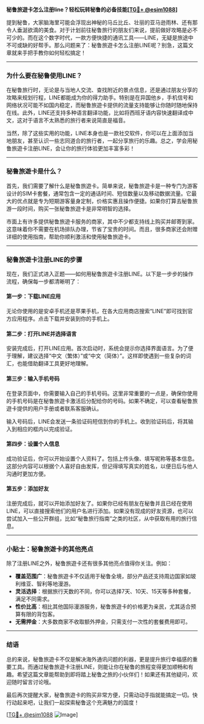 **秘鲁旅遊卡怎么注册line？轻松玩转秘鲁的必备技能[[TG💪+ @esim1088](https://t.me/s/esim1088)]**

提到秘鲁，大家脑海里可能会浮现出神秘的马丘比丘、壮丽的亚马逊雨林、还有那令人垂涎欲滴的美食。对于计划前往秘鲁旅行的朋友们来说，提前做好攻略是必不可少的。而在这个数字时代，一款方便快捷的通讯工具——LINE，无疑是旅途中不可或缺的好帮手。那么问题来了：秘鲁旅遊卡怎么注册LINE呢？别急，这篇文章就来手把手教你如何轻松搞定！

---

### **为什么要在秘鲁使用LINE？**

在秘鲁旅行时，无论是与当地人交流、查找附近的景点信息，还是通过朋友分享的攻略来规划行程，LINE都能成为你的得力助手。特别是在异国他乡，手机信号和网络状况可能不如国内稳定，而秘鲁旅遊卡提供的流量支持能够让你随时随地保持在线。此外，LINE还支持多种语言翻译功能，比如将西班牙语内容快速翻译成中文，这对于语言不太熟悉的旅行者来说简直是福音。

当然，除了这些实用的功能，LINE本身也是一款社交软件，你可以在上面添加当地朋友，甚至认识一些志同道合的旅行者，一起分享旅行的乐趣。总之，学会用秘鲁旅遊卡注册LINE，会让你的旅行体验更加丰富多彩！

---

### **秘鲁旅遊卡是什么？**

首先，我们需要了解什么是秘鲁旅遊卡。简单来说，秘鲁旅遊卡是一种专门为游客设计的SIM卡套餐，通常包含一定的通话时间、短信数量以及移动数据流量。它最大的优点就是专为短期游客量身定制，价格实惠且操作便捷。如果你打算去秘鲁旅游一段时间，购买一张秘鲁旅遊卡是非常明智的选择。

市面上有许多提供秘鲁旅遊卡服务的商家，其中不少都支持线上购买并邮寄到家。这意味着你不需要在机场排队办理，节省了宝贵的时间。而且，很多商家还会附赠详细的使用指南，帮助你顺利激活和使用秘鲁旅遊卡。

---

### **秘鲁旅遊卡注册LINE的步骤**

现在，我们正式进入正题——如何用秘鲁旅遊卡注册LINE。以下是一步步的操作流程，确保每一步都清晰明了：

#### **第一步：下载LINE应用**
无论你使用的是安卓手机还是苹果手机，在各大应用商店搜索“LINE”即可找到官方应用程序。点击下载并安装到你的手机上。

#### **第二步：打开LINE并选择语言**
安装完成后，打开LINE应用。首次启动时，系统会提示你选择界面语言。为了便于理解，建议选择“中文（繁体）”或“中文（简体）”。这样即使遇到一些复杂的词汇，也能借助翻译工具更好地理解。

#### **第三步：输入手机号码**
在登录页面中，你需要输入自己的手机号码。这里非常重要的一点是，确保你使用的手机号码是在秘鲁旅遊卡激活后分配给你的号码。如果不确定，可以查看秘鲁旅遊卡提供的用户手册或者联系客服确认。

输入号码后，LINE会发送一条验证码短信到你的手机上。收到验证码后，将其输入到相应的框内以完成验证。

#### **第四步：设置个人信息**
成功验证后，你可以开始设置个人资料了。包括上传头像、填写昵称等基本信息。这部分内容可以根据个人喜好自由发挥，但记得填写真实的姓名，以便日后与他人沟通时更加方便。

#### **第五步：添加好友**
注册完成后，就可以开始添加好友了。如果你已经有朋友在秘鲁并且已经在使用LINE，可以直接搜索他们的用户名进行添加。如果没有现成的好友资源，也可以尝试加入一些公开群组，比如“秘鲁旅行指南”之类的社区，从中获取有用的旅行信息。

---

### **小贴士：秘鲁旅遊卡的其他亮点**

除了注册LINE之外，秘鲁旅遊卡还有很多其他亮点值得你关注。例如：

- **覆盖范围广**：秘鲁旅遊卡不仅适用于秘鲁全境，部分产品还支持周边国家如玻利维亚、智利等地漫游。
- **灵活选择**：根据旅行天数的不同，你可以选择7天、10天、15天等多种套餐，满足不同需求。
- **性价比高**：相比其他国际漫游服务，秘鲁旅遊卡的价格更为亲民，尤其适合预算有限的背包客。
- **无需押金**：大多数商家不收取额外押金，只需支付一次性的套餐费用即可。

---

### **结语**

总的来说，秘鲁旅遊卡不仅是解决海外通讯问题的利器，更是提升旅行幸福感的重要工具。而通过秘鲁旅遊卡注册LINE，则能让你在秘鲁的旅程变得更加顺畅和有趣。希望这篇文章能帮助到即将踏上秘鲁之旅的小伙伴们！如果还有其他疑问，欢迎随时留言讨论哦。

最后再次提醒大家，秘鲁旅遊卡的购买非常方便，只需动动手指就能搞定一切。快行动起来吧，让我们一起探索秘鲁这个充满魅力的国度！

[[TG💪+ @esim1088](https://t.me/s/esim1088) ![Image](https://i.postimg.cc/4NQfJmqS/Snipaste-2025-05-13-00-14-12.png)]